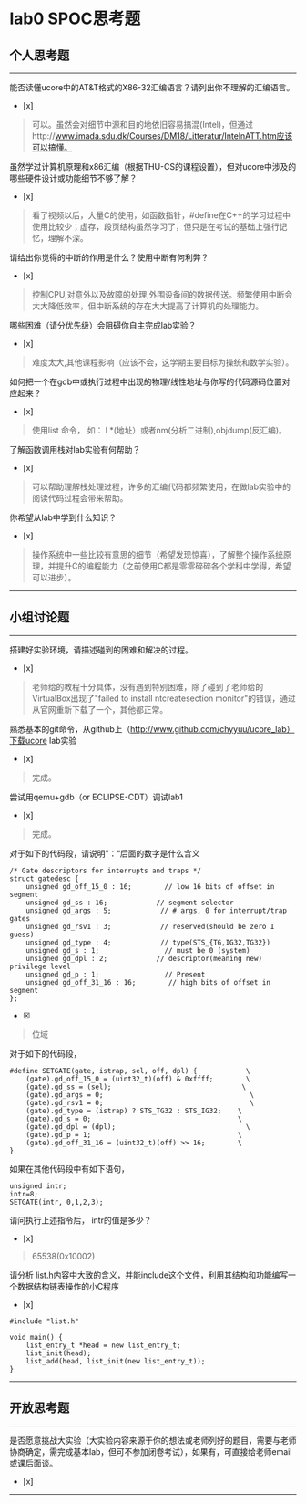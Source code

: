 # lab0 SPOC思考题

## 个人思考题

---

能否读懂ucore中的AT&T格式的X86-32汇编语言？请列出你不理解的汇编语言。
- [x]  

>  可以。虽然会对细节中源和目的地依旧容易搞混(Intel)，但通过http://www.imada.sdu.dk/Courses/DM18/Litteratur/IntelnATT.htm应该可以搞懂。

虽然学过计算机原理和x86汇编（根据THU-CS的课程设置），但对ucore中涉及的哪些硬件设计或功能细节不够了解？
- [x]  

>   看了视频以后，大量C的使用，如函数指针，#define在C++的学习过程中使用比较少；虚存，段页结构虽然学习了，但只是在考试的基础上强行记忆，理解不深。

请给出你觉得的中断的作用是什么？使用中断有何利弊？
- [x]  

>   控制CPU,对意外以及故障的处理,外围设备间的数据传送。频繁使用中断会大大降低效率，但中断系统的存在大大提高了计算机的处理能力。

哪些困难（请分优先级）会阻碍你自主完成lab实验？
- [x]  

>   难度太大,其他课程影响（应该不会，这学期主要目标为操统和数学实验）。

如何把一个在gdb中或执行过程中出现的物理/线性地址与你写的代码源码位置对应起来？
- [x]  

>   使用list 命令， 如： l *(地址）或者nm(分析二进制),objdump(反汇编)。

了解函数调用栈对lab实验有何帮助？
- [x]  

>   可以帮助理解栈处理过程，许多的汇编代码都频繁使用，在做lab实验中的阅读代码过程会带来帮助。

你希望从lab中学到什么知识？
- [x]  

>   操作系统中一些比较有意思的细节（希望发现惊喜），了解整个操作系统原理，并提升C的编程能力（之前使用C都是零零碎碎各个学科中学得，希望可以进步）。

---

## 小组讨论题

---

搭建好实验环境，请描述碰到的困难和解决的过程。
- [x]  

> 老师给的教程十分具体，没有遇到特别困难，除了碰到了老师给的VirtualBox出现了"failed to install ntcreatesection monitor"的错误，通过从官网重新下载了一个，其他都正常。

熟悉基本的git命令，从github上（http://www.github.com/chyyuu/ucore_lab）下载ucore lab实验
- [x]  

> 完成。

尝试用qemu+gdb（or ECLIPSE-CDT）调试lab1
- [x]  

> 完成。

对于如下的代码段，请说明”：“后面的数字是什么含义
```
/* Gate descriptors for interrupts and traps */
struct gatedesc {
    unsigned gd_off_15_0 : 16;        // low 16 bits of offset in segment
    unsigned gd_ss : 16;            // segment selector
    unsigned gd_args : 5;            // # args, 0 for interrupt/trap gates
    unsigned gd_rsv1 : 3;            // reserved(should be zero I guess)
    unsigned gd_type : 4;            // type(STS_{TG,IG32,TG32})
    unsigned gd_s : 1;                // must be 0 (system)
    unsigned gd_dpl : 2;            // descriptor(meaning new) privilege level
    unsigned gd_p : 1;                // Present
    unsigned gd_off_31_16 : 16;        // high bits of offset in segment
};
```
- [x]  

> 位域

对于如下的代码段，
```
#define SETGATE(gate, istrap, sel, off, dpl) {            \
    (gate).gd_off_15_0 = (uint32_t)(off) & 0xffff;        \
    (gate).gd_ss = (sel);                                \
    (gate).gd_args = 0;                                    \
    (gate).gd_rsv1 = 0;                                    \
    (gate).gd_type = (istrap) ? STS_TG32 : STS_IG32;    \
    (gate).gd_s = 0;                                    \
    (gate).gd_dpl = (dpl);                                \
    (gate).gd_p = 1;                                    \
    (gate).gd_off_31_16 = (uint32_t)(off) >> 16;        \
}
```
如果在其他代码段中有如下语句，
```
unsigned intr;
intr=8;
SETGATE(intr, 0,1,2,3);
```
请问执行上述指令后， intr的值是多少？
- [x]  

> 65538(0x10002)

请分析 [list.h](https://github.com/chyyuu/ucore_lab/blob/master/labcodes/lab2/libs/list.h)内容中大致的含义，并能include这个文件，利用其结构和功能编写一个数据结构链表操作的小C程序
- [x]  

```
#include "list.h"

void main() {
    list_entry_t *head = new list_entry_t;
    list_init(head);
    list_add(head, list_init(new list_entry_t));
}
```

---

## 开放思考题

---

是否愿意挑战大实验（大实验内容来源于你的想法或老师列好的题目，需要与老师协商确定，需完成基本lab，但可不参加闭卷考试），如果有，可直接给老师email或课后面谈。
- [x]  

>  

---
